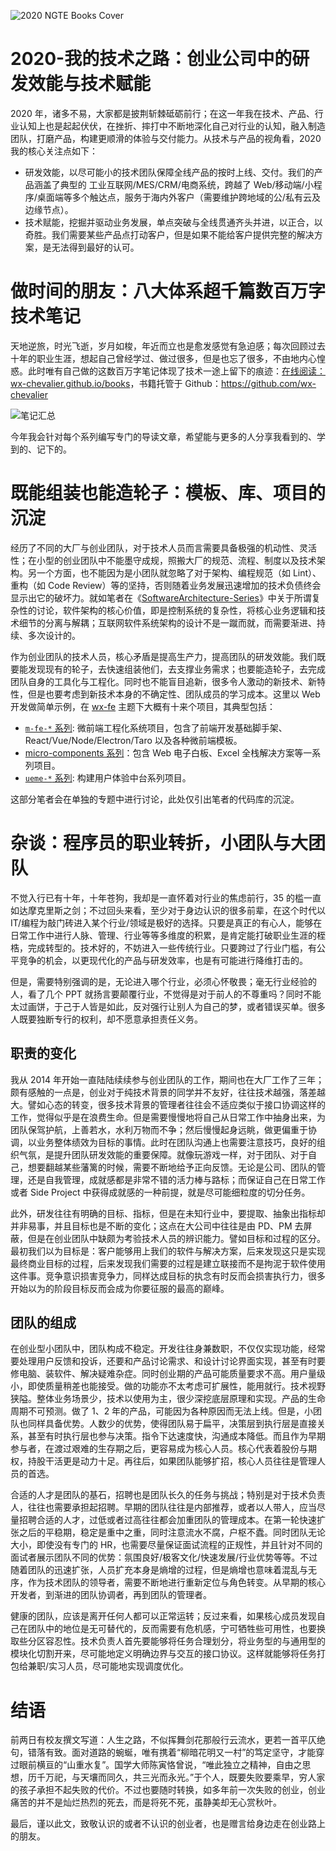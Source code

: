 ![2020 NGTE Books Cover](https://s3.ax1x.com/2021/02/21/yo8jXT.png)

# 2020-我的技术之路：创业公司中的研发效能与技术赋能

2020 年，诸多不易，大家都是披荆斩棘砥砺前行；在这一年我在技术、产品、行业认知上也是起起伏伏，在挫折、摔打中不断地深化自己对行业的认知，融入制造团队，打磨产品，构建更顺滑的体验与交付能力。从技术与产品的视角看，2020 我的核心关注点如下：

- 研发效能，以尽可能小的技术团队保障全线产品的按时上线、交付。我们的产品涵盖了典型的 工业互联网/MES/CRM/电商系统，跨越了 Web/移动端/小程序/桌面端等多个触达点，服务于海内外客户（需要维护跨地域的公/私有云及边缘节点）。
- 技术赋能，挖掘并驱动业务发展，单点突破与全线贯通齐头并进，以正合，以奇胜。我们需要某些产品点打动客户，但是如果不能给客户提供完整的解决方案，是无法得到最好的认可。

# 做时间的朋友：八大体系超千篇数百万字技术笔记

天地逆旅，时光飞逝，岁月如梭，年近而立也是愈发感觉有急迫感；每次回顾过去十年的职业生涯，想起自己曾经学过、做过很多，但是也忘了很多，不由地内心惶惑。此时唯有自己做的这数百万字笔记体现了技术一途上留下的痕迹：[在线阅读：wx-chevalier.github.io/books](https://ng-tech.icu/books-gallery/)，书籍托管于 Github：https://github.com/wx-chevalier

![笔记汇总](https://s3.ax1x.com/2021/02/21/yTSKdH.png)

今年我会针对每个系列编写专门的导读文章，希望能与更多的人分享我看到的、学到的、记下的。

# 既能组装也能造轮子：模板、库、项目的沉淀

经历了不同的大厂与创业团队，对于技术人员而言需要具备极强的机动性、灵活性；在小型的创业团队中不能墨守成规，照搬大厂的规范、流程、制度以及技术架构。另一个方面，也不能因为是小团队就忽略了对于架构、编程规范（如 Lint）、重构（如 Code Review）等的坚持，否则随着业务发展迅速增加的技术负债终会显示出它的破坏力。就如笔者在《[SoftwareArchitecture-Series](https://github.com/wx-chevalier/SoftwareArchitecture-Series?q=)》中关于所谓复杂性的讨论，软件架构的核心价值，即是控制系统的复杂性，将核心业务逻辑和技术细节的分离与解耦；互联网软件系统架构的设计不是一蹴而就，而需要渐进、持续、多次设计的。

作为创业团队的技术人员，核心矛盾是提高生产力，提高团队的研发效能。我们既要能发现现有的轮子，去快速组装他们，去支撑业务需求；也要能造轮子，去完成团队自身的工具化与工程化。同时也不能盲目追新，很多令人激动的新技术、新特性，但是也要考虑到新技术本身的不确定性、团队成员的学习成本。这里以 Web 开发做简单示例，在 [wx-fe](https://github.com/topics/wx-fe) 主题下大概有十来个项目，其典型包括：

- [`m-fe-*` 系列](https://github.com/wx-chevalier?tab=repositories&q=m-fe&type=&language=): 微前端工程化系统项目，包含了前端开发基础脚手架、React/Vue/Node/Electron/Taro 以及各种微前端模板。
- [micro-components 系列](https://github.com/topics/micro-components)：包含 Web 电子白板、Excel 全栈解决方案等一系列项目。
- [`ueme-*` 系列](https://github.com/wx-chevalier?tab=repositories&q=ueme-&type=&language=): 构建用户体验中台系列项目。

这部分笔者会在单独的专题中进行讨论，此处仅引出笔者的代码库的沉淀。

# 杂谈：程序员的职业转折，小团队与大团队

不觉入行已有十年，十年苍狗，我却是一直怀着对行业的焦虑前行，35 的槛一直如达摩克里斯之剑；不过回头来看，至少对于身边认识的很多前辈，在这个时代以 IT/编程为敲门砖进入某个行业/领域是极好的选择。只要是真正的有心人，能够在日常工作中进行人脉、管理、行业等等多维度的积累，是肯定能打破职业生涯的桎梏，完成转型的。技术好的，不妨进入一些传统行业。只要跨过了行业门槛，有公平竞争的机会，以更现代化的产品与研发效率，也是有可能进行降维打击的。

但是，需要特别强调的是，无论进入哪个行业，必须心怀敬畏；毫无行业经验的人，看了几个 PPT 就扬言要颠覆行业，不觉得是对于前人的不尊重吗？同时不能太过画饼，于己于人皆是如此，反对强行让别人为自己的梦，或者错误买单。很多人既要独断专行的权利，却不愿意承担责任义务。

## 职责的变化

我从 2014 年开始一直陆陆续续参与创业团队的工作，期间也在大厂工作了三年；颇有感触的一点是，创业对于纯技术背景的同学并不友好，往往技术越强，落差越大。譬如心态的转变，很多技术背景的管理者往往会不适应类似于接口协调这样的工作，觉得似乎是在浪费生命。但是需要慢慢地将自己从日常工作中抽身出来，为团队保驾护航，上善若水，水利万物而不争；然后慢慢起身远眺，做更偏重于协调，以业务整体绩效为目标的事情。此时在团队沟通上也需要注意技巧，良好的组织气氛，是提升团队研发效能的重要保障。就像玩游戏一样，对于团队、对于自己，想要翻越某些藩篱的时候，需要不断地给予正向反馈。无论是公司、团队的管理，还是自我管理，成就感都是非常不错的活力棒与路标；而保证自己在日常工作或者 Side Project 中获得成就感的一种前提，就是尽可能细粒度的切分任务。

此外，研发往往有明确的目标、指标，但是在未知行业中，要提取、抽象出指标却并非易事，并且目标也是不断的变化；这点在大公司中往往是由 PD、PM 去屏蔽，但是在创业团队中缺颇为考验技术人员的辨识能力。譬如目标和过程的区分。最初我们以为目标是：客户能够用上我们的软件与解决方案，后来发现这只是实现最终商业目标的过程，后来发现我们需要的过程是建立联接而不是拘泥于软件使用这件事。竞争意识损害竞争力，同样达成目标的执念有时反而会损害执行力，很多开始以为的阶段目标反而会成为你要征服的最高的巅峰。

## 团队的组成

在创业型小团队中，团队构成不稳定。开发往往身兼数职，不仅仅实现功能，经常要处理用户反馈和投诉，还要和产品讨论需求、和设计讨论界面实现，甚至有时要修电脑、装软件、解决疑难杂症。同时创业期的产品可能质量要求不高。用户量级小，即使质量稍差也能接受。做的功能亦不太考虑可扩展性，能用就行。技术视野狭隘。整体业务场景少，技术以使用为主，很少深挖底层原理和实现。产品的生命周期不可预测。做了 1、2 年的产品，可能因为各种原因而无法上线。但是，小团队也同样具备优势。人数少的优势，使得团队易于扁平，决策层到执行层是直接关系，甚至有时执行层也参与决策。指令下达速度快，沟通成本降低。而且作为早期参与者，在渡过艰难的生存期之后，更容易成为核心人员。核心代表着股份与期权，持股干活更是动力十足。再往后，如果团队能够扩招，核心人员往往是管理人员的首选。

合适的人才是团队的基石，招聘也是团队长久的任务与挑战；特别是对于技术负责人，往往也需要承担起招聘。早期的团队往往是内部推荐，或者以人带人，应当尽量招聘合适的人才，过低或者过高往往都会加重团队的管理成本。在第一轮快速扩张之后的平稳期，稳定是重中之重，同时注意流水不腐，户枢不蠹。同时团队无论大小，即使没有专门的 HR，也需要尽量保证面试流程的正规性，并且针对不同的面试者展示团队不同的优势：氛围良好/极客文化/快速发展/行业优势等等。不过随着团队的迅速扩张，人员扩充本身是熵增的过程，但是熵增也意味着混乱与无序，作为技术团队的领导者，需要不断地进行重新定位与角色转变。从早期的核心开发者，到渐进的团队协调者，再到团队的管理者。

健康的团队，应该是离开任何人都可以正常运转；反过来看，如果核心成员发现自己在团队中的地位是无可替代的，反而需要有危机感，宁可牺牲些可用性，也要换取些分区容忍性。技术负责人首先要能够将任务合理划分，将业务型的与通用型的模块化切割开来，尽可能地定义明确边界与交互的接口协议。这样就能够将任务打包给兼职/实习人员，尽可能地实现调度优化。

# 结语

前两日有校友撰文写道：人生之路，不似挥舞剑花那般行云流水，更若一首平仄绝句，错落有致。面对道路的蜿蜒，唯有携着“柳暗花明又一村”的笃定坚守，才能穿过眼前横亘的“山重水复”。国学大师陈寅恪曾说，“唯此独立之精神，自由之思想，历千万祀，与天壤而同久，共三光而永光。”于个人，既要失败要乘早，穷人家的孩子承担不起失败的代价。不过也要随时转换，如多年前一次失败的创业，创业痛苦的并不是灿烂热烈的死去，而是将死不死，虽静美却无心赏秋叶。

最后，谨以此文，致敬认识的或者不认识的创业者，也是赠言给身边走在创业路上的朋友。
